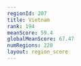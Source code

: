 ```yaml
---
regionId: 207
title: Vietnam
rank: 194
meanScore: 59.4
globalMeanScore: 67.47
numRegions: 220
layout: region_score
---
```

